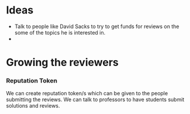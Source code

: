 # Ideas
- Talk to people like David Sacks to try to get funds for reviews on the some of the topics he is interested in.
- 


# Growing the reviewers
### Reputation Token
We can create reputation token/s which can be given to the people submitting the reviews. We can talk to professors 
to have students submit solutions and reviews.

